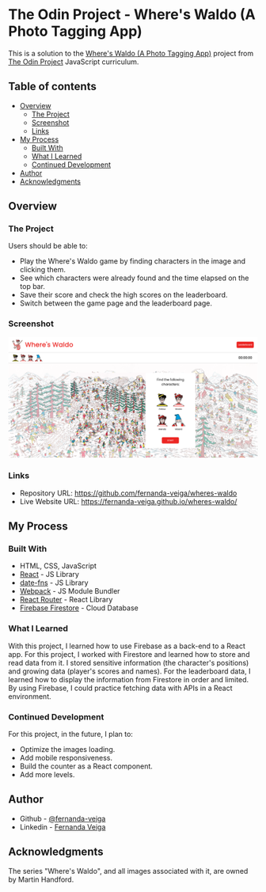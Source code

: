 # The Odin Project - Where's Waldo (A Photo Tagging App)

This is a solution to the [Where's Waldo (A Photo Tagging App)](https://www.theodinproject.com/paths/full-stack-javascript/courses/javascript/lessons/where-s-waldo-a-photo-tagging-app) project from [The Odin Project](https://www.theodinproject.com/paths) JavaScript curriculum.

## Table of contents

- [Overview](#overview)
  - [The Project](#the-challenge)
  - [Screenshot](#screenshot)
  - [Links](#links)
- [My Process](#my-process)
  - [Built With](#built-with)
  - [What I Learned](#what-i-learned)
  - [Continued Development](#continued-development)
- [Author](#author)
- [Acknowledgments](#acknowledgments)

## Overview

### The Project

Users should be able to:

- Play the Where's Waldo game by finding characters in the image and clicking them.
- See which characters were already found and the time elapsed on the top bar.
- Save their score and check the high scores on the leaderboard.
- Switch between the game page and the leaderboard page.

### Screenshot

![](./src/images/start-popup.png)

### Links

- Repository URL: https://github.com/fernanda-veiga/wheres-waldo
- Live Website URL: https://fernanda-veiga.github.io/wheres-waldo/

## My Process

### Built With

- HTML, CSS, JavaScript
- [React](https://reactjs.org/) - JS Library
- [date-fns](https://date-fns.org/) - JS Library
- [Webpack](https://webpack.js.org/) - JS Module Bundler
- [React Router](https://reactrouter.com/) - React Library
- [Firebase Firestore](https://firebase.google.com/products/firestore?gclid=Cj0KCQjw4ImEBhDFARIsAGOTMj9g2G7IxnVcfIUEMlujuK0Kl95Mv33M-DO-xXJ5lFielkzrHyl4gxwaAtK7EALw_wcB&gclsrc=aw.ds) - Cloud Database

### What I Learned

With this project, I learned how to use Firebase as a back-end to a React app. For this project, I worked with Firestore and learned how to store and read data from it. I stored sensitive information (the character's positions) and growing data (player's scores and names). For the leaderboard data, I learned how to display the information from Firestore in order and limited. By using Firebase, I could practice fetching data with APIs in a React environment.

### Continued Development

For this project, in the future, I plan to:

- Optimize the images loading.
- Add mobile responsiveness.
- Build the counter as a React component.
- Add more levels.

## Author

- Github - [@fernanda-veiga](https://github.com/fernanda-veiga)
- Linkedin - [Fernanda Veiga](https://www.linkedin.com/in/fernandarochaveiga/)

## Acknowledgments

The series "Where's Waldo", and all images associated with it, are owned by Martin Handford.
